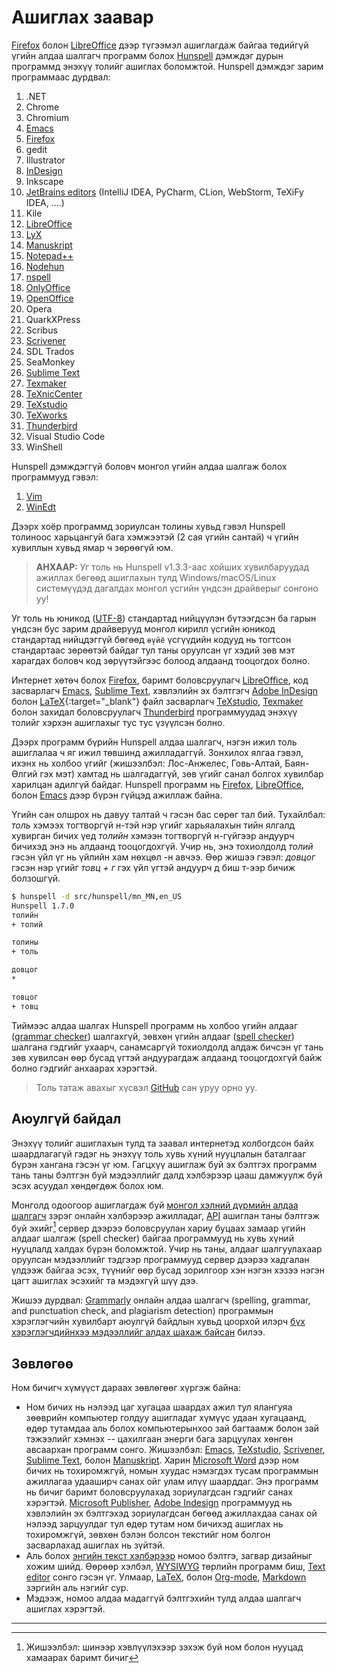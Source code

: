 # Ашиглах заавар

[Firefox](https://www.mozilla.org/en-US/firefox/new/) болон [LibreOffice](https://www.libreoffice.org/) дээр түгээмэл ашиглагдаж байгаа төдийгүй үгийн алдаа шалгагч программ болох [Hunspell](http://hunspell.github.io/) дэмждэг дурын программд энэхүү толийг ашиглах боломжтой. Hunspell дэмждэг зарим программаас дурдвал:

1. .NET
1. Chrome
1. Chromium
1. [Emacs](emacs.html)
1. [Firefox](firefox.html)
1. gedit
1. Illustrator
1. [InDesign](indesign.html)
1. Inkscape
1. [JetBrains editors](https://www.jetbrains.com/) (IntelliJ IDEA, PyCharm, CLion, WebStorm, TeXiFy IDEA, ….)
1. Kile
1. [LibreOffice](libreoffice.html)
1. [LyX](https://www.lyx.org/)
1. [Manuskript](http://www.theologeek.ch/manuskript/)
1. [Notepad++](notepad.html)
1. [Nodehun](https://github.com/Wulf/nodehun)
1. [nspell](https://github.com/wooorm/nspell)
1. [OnlyOffice](https://www.onlyoffice.com/)
1. [OpenOffice](openoffice.html)
1. Opera
1. QuarkXPress
1. Scribus
1. [Scrivener](<https://en.wikipedia.org/wiki/Scrivener_(software)>)
1. SDL Trados
1. SeaMonkey
1. [Sublime Text](sublime.html)
1. [Texmaker](texmaker.html)
1. [TeXnicCenter](https://www.texniccenter.org/)
1. [TeXstudio](texstudio.html)
1. [TeXworks](https://tug.org/texworks/)
1. [Thunderbird](thunderbird.html)
1. Visual Studio Code
1. WinShell

Hunspell дэмждэггүй боловч монгол үгийн алдаа шалгаж болох программууд гэвэл:

1. [Vim](vim.html)
1. [WinEdt](winedt.html)

Дээрх хоёр программд зориулсан толины хувьд гэвэл Hunspell толиноос харьцангуй бага хэмжээтэй (2 сая үгийн сантай) ч үгийн хувиллын хувьд ямар ч зөрөөгүй юм.

> **АНХААР:** Уг толь нь Hunspell v1.3.3-аас хойших хувилбаруудад ажиллах бөгөөд ашиглахын тулд Windows/macOS/Linux системүүдэд дагалдах монгол үсгийн үндсэн драйверыг сонгоно уу!

Уг толь нь юникод ([UTF-8](https://en.wikipedia.org/wiki/Cyrillic_script_in_Unicode)) стандартад нийцүүлэн бүтээгдсэн ба гарын үндсэн бус зарим драйверууд монгол кирилл үсгийн юникод стандартад нийцдэггүй бөгөөд `өүйё` үсгүүдийн кодууд нь тогтсон стандартаас зөрөөтэй байдаг тул таны оруулсан үг хэдий зөв мэт харагдах боловч код зөрүүтэйгээс болоод алдаанд тооцогдох болно.

Интернет хөтөч болох [Firefox](firefox.html), баримт боловсруулагч [LibreOffice](libreoffice.html), код засварлагч [Emacs](emacs.html), [Sublime Text](sublime.html), хэвлэлийн эх бэлтгэгч [Adobe InDesign](indesign.html) болон [LaTeX](https://mn.wikipedia.org/wiki/LaTeX){:target="\_blank"} файл засварлагч [TeXstudio](texstudio.html), [Texmaker](texmaker.html) болон захидал боловсруулагч [Thunderbird](thunderbird.html) программуудад энэхүү толийг хэрхэн ашиглахыг тус тус үзүүлсэн болно.

Дээрх программ бүрийн Hunspell алдаа шалгагч, нэгэн ижил толь ашиглалаа ч яг ижил төвшинд ажилладаггүй. Зонхилох ялгаа гэвэл, ихэнх нь холбоо үгийг (жишээлбэл: Лос-Анжелес, Говь-Алтай, Баян-Өлгий гэх мэт) хамтад нь шалгадаггүй, зөв үгийг санал болгох хувилбар харилцан адилгүй байдаг. Hunspell программ нь [Firefox](firefox.html), [LibreOffice](libreoffice.html), болон [Emacs](emacs.html) дээр бүрэн гүйцэд ажиллаж байна.

Үгийн сан олшрох нь давуу талтай ч гэсэн бас сөрөг тал бий. Тухайлбал: _толь_ хэмээх тогтворгүй н-тэй нэр үгийг харьяалахын тийн ялгалд хувирган бичих үед _толийн_ хэмээн тогтворгүй н-гүйгээр андуурч бичихэд энэ нь алдаанд тооцогдохгүй. Учир нь, энэ тохиолдолд _толий_ гэсэн үйл үг нь үйлийн хам нөхцөл -н авчээ. Өөр жишээ гэвэл: _довцог_ гэсэн нэр үгийг _товц + г_ гэх үйл үгтэй андуурч д биш т-ээр бичиж болзошгүй.

```bash
$ hunspell -d src/hunspell/mn_MN,en_US
Hunspell 1.7.0
толийн
+ толий

толины
+ толь

довцог
*

товцог
+ товц
```

Тиймээс алдаа шалгах Hunspell программ нь холбоо үгийн алдааг ([grammar checker](https://en.wikipedia.org/wiki/Grammar_checker)) шалгахгүй, зөвхөн үгийн алдааг ([spell checker](https://en.wikipedia.org/wiki/Spell_checker)) шалгана гэдгийг ухаарч, санамсаргүй тохиолдолд алдаж бичсэн үг тань зөв хувилсан өөр бусад үгтэй андуурагдаж алдаанд тооцогдохгүй байж болно гэдгийг анхаарах хэрэгтэй.

> Толь татаж авахыг хүсвэл [GitHub](https://github.com/bataak/dict-mn) сан уруу орно уу.

## Аюулгүй байдал

Энэхүү толийг ашиглахын тулд та заавал интернетэд холбогдсон байх шаардлагагүй гэдэг нь энэхүү толь хувь хүний нууцлалын баталгааг бүрэн хангана гэсэн үг юм. Гагцхүү ашиглаж буй эх бэлтгэх программ тань таны бэлтгэн буй мэдээллийг далд хэлбэрээр цааш дамжуулж буй эсэх асуудал хөндөгдөж болох юм.

Монголд одоогоор ашиглагдаж буй [монгол хэлний дүрмийн алдаа шалгагч](http://spellcheck.gov.mn/) зэрэг онлайн хэлбэрээр ажилладаг, [API](https://en.wikipedia.org/wiki/API) ашиглан таны бэлтгэж буй эхийг[^1] сервер дээрээ боловсруулан хариу буцаах замаар үгийн алдааг шалгаж (spell checker) байгаа программууд нь хувь хүний нууцлалд халдах бүрэн боломжтой. Учир нь таны, алдааг шалгуулахаар оруулсан мэдээллийг тэдгээр программууд сервер дээрээ хадгалан үлдээж байгаа эсэх, түүнийг өөр бусад зорилгоор хэн нэгэн хэзээ нэгэн цагт ашиглах эсэхийг та мэдэхгүй шүү дээ.

Жишээ дурдвал: [Grammarly](https://en.wikipedia.org/wiki/Grammarly) онлайн алдаа шалгагч (spelling, grammar, and punctuation check, and plagiarism detection) программын хэрэглэгчийн хувилбарт аюулгүй байдлын хувьд цоорхой илэрч [бүх хэрэглэгчдийнхээ мэдээллийг алдах шахаж байсан](https://www.engadget.com/2018-02-06-grammarly-patches-serious-vulnerability.html) билээ.

## Зөвлөгөө

Ном бичигч хүмүүст дараах зөвлөгөөг хүргэж байна:

- Ном бичих нь нэлээд цаг хугацаа шаардах ажил тул ялангуяа зөөврийн компьютер голдуу ашигладаг хүмүүс удаан хугацаанд, өдөр тутамдаа аль болох компьютерынхоо зай багтаамж болон зай тэжээлийг хэмнэх -- цахилгаан энерги бага зарцуулах хөнгөн авсаархан программ сонго. Жишээлбэл: [Emacs](https://github.com/rnkn/olivetti), [TeXstudio](texstudio.html), [Scrivener](<https://en.wikipedia.org/wiki/Scrivener_(software)>), [Sublime Text](https://www.sublimetext.com/docs/distraction_free.html), болон [Manuskript](http://www.theologeek.ch/manuskript/). Харин [Microsoft Word](https://en.wikipedia.org/wiki/Microsoft_Word) дээр ном бичих нь тохиромжгүй, номын хуудас нэмэгдэх тусам программын ажиллагаа удааширч санах ойг улам илүү шаарддаг. Энэ программ нь бичиг баримт боловсруулахад зориулагдсан гэдгийг санах хэрэгтэй. [Microsoft Publisher](https://en.wikipedia.org/wiki/Microsoft_Publisher), [Adobe Indesign](https://en.wikipedia.org/wiki/Adobe_InDesign) программууд нь хэвлэлийн эх бэлтгэхэд зориулагдсан бөгөөд ажиллахдаа санах ой нэлээд зарцуулдаг тул өдөр тутам ном бичихэд ашиглах нь тохиромжгүй, зөвхөн бэлэн болсон текстийг ном болгон засварлахад ашиглах нь зүйтэй.
- Аль болох [энгийн текст хэлбэрээр](https://en.wikipedia.org/wiki/Plain_text) номоо бэлтгэ, загвар дизайныг хожим шийд. Өөрөөр хэлбэл, [WYSIWYG](https://en.wikipedia.org/wiki/WYSIWYG) төрлийн программ биш, [Text editor](https://en.wikipedia.org/wiki/Text_editor) сонго гэсэн үг. Улмаар, [LaTeX](https://www.learnlatex.org/en/), болон [Org-mode](https://orgmode.org/quickstart.html), [Markdown](https://www.markdownguide.org/getting-started/) зэргийн аль нэгийг сур.
- Мэдээж, номоо алдаа мадаггүй бэлтгэхийн тулд алдаа шалгагч ашиглах хэрэгтэй.

[^1]: Жишээлбэл: шинээр хэвлүүлэхээр зэхэж буй ном болон нууцад хамаарах баримт бичиг

---
